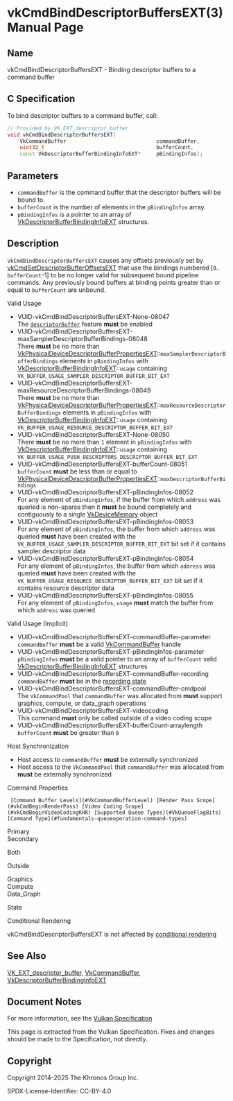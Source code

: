 # vkCmdBindDescriptorBuffersEXT(3) Manual Page

## Name

vkCmdBindDescriptorBuffersEXT - Binding descriptor buffers to a command buffer



## [](#_c_specification)C Specification

To bind descriptor buffers to a command buffer, call:

```c++
// Provided by VK_EXT_descriptor_buffer
void vkCmdBindDescriptorBuffersEXT(
    VkCommandBuffer                             commandBuffer,
    uint32_t                                    bufferCount,
    const VkDescriptorBufferBindingInfoEXT*     pBindingInfos);
```

## [](#_parameters)Parameters

- `commandBuffer` is the command buffer that the descriptor buffers will be bound to.
- `bufferCount` is the number of elements in the `pBindingInfos` array.
- `pBindingInfos` is a pointer to an array of [VkDescriptorBufferBindingInfoEXT](https://registry.khronos.org/vulkan/specs/latest/man/html/VkDescriptorBufferBindingInfoEXT.html) structures.

## [](#_description)Description

`vkCmdBindDescriptorBuffersEXT` causes any offsets previously set by [vkCmdSetDescriptorBufferOffsetsEXT](https://registry.khronos.org/vulkan/specs/latest/man/html/vkCmdSetDescriptorBufferOffsetsEXT.html) that use the bindings numbered \[`0`.. `bufferCount`-1] to be no longer valid for subsequent bound pipeline commands. Any previously bound buffers at binding points greater than or equal to `bufferCount` are unbound.

Valid Usage

- [](#VUID-vkCmdBindDescriptorBuffersEXT-None-08047)VUID-vkCmdBindDescriptorBuffersEXT-None-08047  
  The [`descriptorBuffer`](https://registry.khronos.org/vulkan/specs/latest/html/vkspec.html#features-descriptorBuffer) feature **must** be enabled
- [](#VUID-vkCmdBindDescriptorBuffersEXT-maxSamplerDescriptorBufferBindings-08048)VUID-vkCmdBindDescriptorBuffersEXT-maxSamplerDescriptorBufferBindings-08048  
  There **must** be no more than [VkPhysicalDeviceDescriptorBufferPropertiesEXT](https://registry.khronos.org/vulkan/specs/latest/man/html/VkPhysicalDeviceDescriptorBufferPropertiesEXT.html)::`maxSamplerDescriptorBufferBindings` elements in `pBindingInfos` with [VkDescriptorBufferBindingInfoEXT](https://registry.khronos.org/vulkan/specs/latest/man/html/VkDescriptorBufferBindingInfoEXT.html)::`usage` containing `VK_BUFFER_USAGE_SAMPLER_DESCRIPTOR_BUFFER_BIT_EXT`
- [](#VUID-vkCmdBindDescriptorBuffersEXT-maxResourceDescriptorBufferBindings-08049)VUID-vkCmdBindDescriptorBuffersEXT-maxResourceDescriptorBufferBindings-08049  
  There **must** be no more than [VkPhysicalDeviceDescriptorBufferPropertiesEXT](https://registry.khronos.org/vulkan/specs/latest/man/html/VkPhysicalDeviceDescriptorBufferPropertiesEXT.html)::`maxResourceDescriptorBufferBindings` elements in `pBindingInfos` with [VkDescriptorBufferBindingInfoEXT](https://registry.khronos.org/vulkan/specs/latest/man/html/VkDescriptorBufferBindingInfoEXT.html)::`usage` containing `VK_BUFFER_USAGE_RESOURCE_DESCRIPTOR_BUFFER_BIT_EXT`
- [](#VUID-vkCmdBindDescriptorBuffersEXT-None-08050)VUID-vkCmdBindDescriptorBuffersEXT-None-08050  
  There **must** be no more than `1` element in `pBindingInfos` with [VkDescriptorBufferBindingInfoEXT](https://registry.khronos.org/vulkan/specs/latest/man/html/VkDescriptorBufferBindingInfoEXT.html)::`usage` containing `VK_BUFFER_USAGE_PUSH_DESCRIPTORS_DESCRIPTOR_BUFFER_BIT_EXT`
- [](#VUID-vkCmdBindDescriptorBuffersEXT-bufferCount-08051)VUID-vkCmdBindDescriptorBuffersEXT-bufferCount-08051  
  `bufferCount` **must** be less than or equal to [VkPhysicalDeviceDescriptorBufferPropertiesEXT](https://registry.khronos.org/vulkan/specs/latest/man/html/VkPhysicalDeviceDescriptorBufferPropertiesEXT.html)::`maxDescriptorBufferBindings`
- [](#VUID-vkCmdBindDescriptorBuffersEXT-pBindingInfos-08052)VUID-vkCmdBindDescriptorBuffersEXT-pBindingInfos-08052  
  For any element of `pBindingInfos`, if the buffer from which `address` was queried is non-sparse then it **must** be bound completely and contiguously to a single [VkDeviceMemory](https://registry.khronos.org/vulkan/specs/latest/man/html/VkDeviceMemory.html) object
- [](#VUID-vkCmdBindDescriptorBuffersEXT-pBindingInfos-08053)VUID-vkCmdBindDescriptorBuffersEXT-pBindingInfos-08053  
  For any element of `pBindingInfos`, the buffer from which `address` was queried **must** have been created with the `VK_BUFFER_USAGE_SAMPLER_DESCRIPTOR_BUFFER_BIT_EXT` bit set if it contains sampler descriptor data
- [](#VUID-vkCmdBindDescriptorBuffersEXT-pBindingInfos-08054)VUID-vkCmdBindDescriptorBuffersEXT-pBindingInfos-08054  
  For any element of `pBindingInfos`, the buffer from which `address` was queried **must** have been created with the `VK_BUFFER_USAGE_RESOURCE_DESCRIPTOR_BUFFER_BIT_EXT` bit set if it contains resource descriptor data
- [](#VUID-vkCmdBindDescriptorBuffersEXT-pBindingInfos-08055)VUID-vkCmdBindDescriptorBuffersEXT-pBindingInfos-08055  
  For any element of `pBindingInfos`, `usage` **must** match the buffer from which `address` was queried

Valid Usage (Implicit)

- [](#VUID-vkCmdBindDescriptorBuffersEXT-commandBuffer-parameter)VUID-vkCmdBindDescriptorBuffersEXT-commandBuffer-parameter  
  `commandBuffer` **must** be a valid [VkCommandBuffer](https://registry.khronos.org/vulkan/specs/latest/man/html/VkCommandBuffer.html) handle
- [](#VUID-vkCmdBindDescriptorBuffersEXT-pBindingInfos-parameter)VUID-vkCmdBindDescriptorBuffersEXT-pBindingInfos-parameter  
  `pBindingInfos` **must** be a valid pointer to an array of `bufferCount` valid [VkDescriptorBufferBindingInfoEXT](https://registry.khronos.org/vulkan/specs/latest/man/html/VkDescriptorBufferBindingInfoEXT.html) structures
- [](#VUID-vkCmdBindDescriptorBuffersEXT-commandBuffer-recording)VUID-vkCmdBindDescriptorBuffersEXT-commandBuffer-recording  
  `commandBuffer` **must** be in the [recording state](#commandbuffers-lifecycle)
- [](#VUID-vkCmdBindDescriptorBuffersEXT-commandBuffer-cmdpool)VUID-vkCmdBindDescriptorBuffersEXT-commandBuffer-cmdpool  
  The `VkCommandPool` that `commandBuffer` was allocated from **must** support graphics, compute, or data\_graph operations
- [](#VUID-vkCmdBindDescriptorBuffersEXT-videocoding)VUID-vkCmdBindDescriptorBuffersEXT-videocoding  
  This command **must** only be called outside of a video coding scope
- [](#VUID-vkCmdBindDescriptorBuffersEXT-bufferCount-arraylength)VUID-vkCmdBindDescriptorBuffersEXT-bufferCount-arraylength  
  `bufferCount` **must** be greater than `0`

Host Synchronization

- Host access to `commandBuffer` **must** be externally synchronized
- Host access to the `VkCommandPool` that `commandBuffer` was allocated from **must** be externally synchronized

Command Properties

     [Command Buffer Levels](#VkCommandBufferLevel) [Render Pass Scope](#vkCmdBeginRenderPass) [Video Coding Scope](#vkCmdBeginVideoCodingKHR) [Supported Queue Types](#VkQueueFlagBits) [Command Type](#fundamentals-queueoperation-command-types)

Primary  
Secondary

Both

Outside

Graphics  
Compute  
Data\_Graph

State

Conditional Rendering

vkCmdBindDescriptorBuffersEXT is not affected by [conditional rendering](#drawing-conditional-rendering)

## [](#_see_also)See Also

[VK\_EXT\_descriptor\_buffer](https://registry.khronos.org/vulkan/specs/latest/man/html/VK_EXT_descriptor_buffer.html), [VkCommandBuffer](https://registry.khronos.org/vulkan/specs/latest/man/html/VkCommandBuffer.html), [VkDescriptorBufferBindingInfoEXT](https://registry.khronos.org/vulkan/specs/latest/man/html/VkDescriptorBufferBindingInfoEXT.html)

## [](#_document_notes)Document Notes

For more information, see the [Vulkan Specification](https://registry.khronos.org/vulkan/specs/latest/html/vkspec.html#vkCmdBindDescriptorBuffersEXT)

This page is extracted from the Vulkan Specification. Fixes and changes should be made to the Specification, not directly.

## [](#_copyright)Copyright

Copyright 2014-2025 The Khronos Group Inc.

SPDX-License-Identifier: CC-BY-4.0